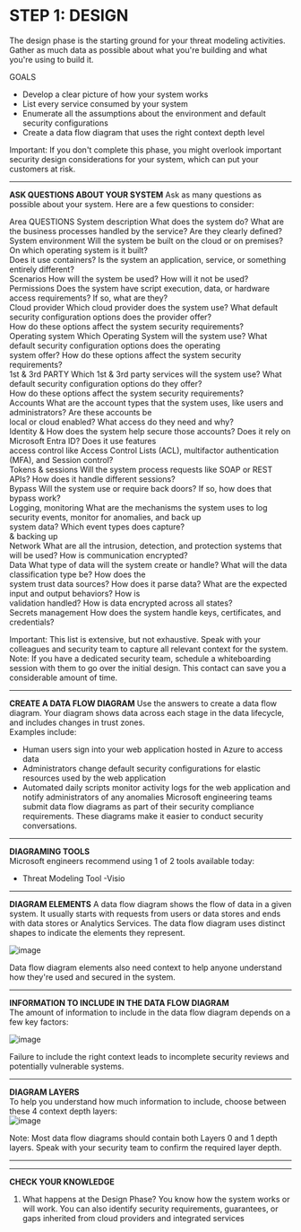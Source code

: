 # STEP 1: DESIGN #

The design phase is the starting ground for your threat modeling activities. 
Gather as much data as possible about what you're building and what you're using to build it.

GOALS
- Develop a clear picture of how your system works
- List every service consumed by your system
- Enumerate all the assumptions about the environment and default security configurations
- Create a data flow diagram that uses the right context depth level

Important: If you don't complete this phase, you might overlook important security design considerations for your system, which can put your customers at risk.

---

**ASK QUESTIONS ABOUT YOUR SYSTEM**
Ask as many questions as possible about your system. Here are a few questions to consider:

Area	                QUESTIONS
System description	  What does the system do? What are the business processes handled by the service? Are they clearly defined?  
System environment	  Will the system be built on the cloud or on premises? On which operating system is it built?   
                      Does it use containers? Is the system an application, service, or something entirely different?  
Scenarios	            How will the system be used? How will it not be used?   
Permissions          	Does the system have script execution, data, or hardware access requirements? If so, what are they?    
Cloud provider	      Which cloud provider does the system use? What default security configuration options does the provider offer?   
                      How do these options affect the system security requirements?   
Operating system	    Which Operating System will the system use? What default security configuration options does the operating   
                      system offer? How do these options affect the system security requirements?  
1st & 3rd PARTY 	    Which 1st & 3rd party services will the system use? What default security configuration options do they offer?  
                      How do these options affect the system security requirements?  
Accounts	            What are the account types that the system uses, like users and administrators? Are these accounts be   
                      local or cloud enabled? What access do they need and why?  
Identity &            How does the system help secure those accounts? Does it rely on Microsoft Entra ID? Does it use features   
access control        like Access Control Lists (ACL), multifactor authentication (MFA), and Session control?  
Tokens & sessions	    Will the system process requests like SOAP or REST APIs? How does it handle different sessions?  
Bypass	              Will the system use or require back doors? If so, how does that bypass work?  
Logging, monitoring   What are the mechanisms the system uses to log security events, monitor for anomalies, and back up  
                      system data? Which event types does capture?  
& backing up	
Network	              What are all the intrusion, detection, and protection systems that will be used? How is communication encrypted?  
Data	                What type of data will the system create or handle? What will the data classification type be? How does the   
                      system trust data sources? How does it parse data? What are the expected input and output behaviors? How is   
                      validation handled? How is data encrypted across all states?   
Secrets management	  How does the system handle keys, certificates, and credentials?   
  
Important: This list is extensive, but not exhaustive. Speak with your colleagues and security team to capture all relevant context for the system.   
Note: If you have a dedicated security team, schedule a whiteboarding session with them to go over the initial design. This contact can save you a considerable amount of time.

---

**CREATE A DATA FLOW DIAGRAM**
Use the answers to create a data flow diagram. Your diagram shows data across each stage in the data lifecycle, and includes changes in trust zones.   
Examples include:  
- Human users sign into your web application hosted in Azure to access data
- Administrators change default security configurations for elastic resources used by the web application
- Automated daily scripts monitor activity logs for the web application and notify administrators of any anomalies
Microsoft engineering teams submit data flow diagrams as part of their security compliance requirements. These diagrams make it easier to conduct security conversations.

---

**DIAGRAMING TOOLS**   
Microsoft engineers recommend using 1 of 2 tools available today:
- Threat Modeling Tool
 -Visio

---

**DIAGRAM ELEMENTS**
A data flow diagram shows the flow of data in a given system. It usually starts with requests from users or 
data stores and ends with data stores or Analytics Services. The data flow diagram uses distinct shapes to 
indicate the elements they represent.  
  
![image](https://github.com/user-attachments/assets/8eaace09-f62e-4a94-ae37-def74f670851)  

Data flow diagram elements also need context to help anyone understand how they're used and secured in the system.  
  
---
  
**INFORMATION TO INCLUDE IN THE DATA FLOW DIAGRAM**  
The amount of information to include in the data flow diagram depends on a few key factors:  
  
![image](https://github.com/user-attachments/assets/5b3a4b5a-6d7a-4a6e-a5e1-455d493850b1)  
  
Failure to include the right context leads to incomplete security reviews and potentially vulnerable systems.  
  
---
  
**DIAGRAM LAYERS**  
To help you understand how much information to include, choose between these 4 context depth layers:  
![image](https://github.com/user-attachments/assets/0d5181a2-4eab-4bdd-9d05-8cc233cd2e92)  
  
Note: Most data flow diagrams should contain both Layers 0 and 1 depth layers. Speak with your security team to confirm the required layer depth.  

---
---

**CHECK YOUR KNOWLEDGE**
1. What happens at the Design Phase? 
You know how the system works or will work. You can also identify security requirements, guarantees, or gaps inherited from cloud providers and integrated services
